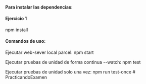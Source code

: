 #### Para instalar las dependencias:
#### Ejercicio 1
npm install

#### Comandos de uso:

Ejecutar web-sever local parcel:
npm start

Ejecutar pruebas de unidad de forma continua --watch:
npm test

Ejecutar pruebas de unidad solo una vez:
npm run test-once
#   P r a c t i c a n d o E x a m e n 
 
 
